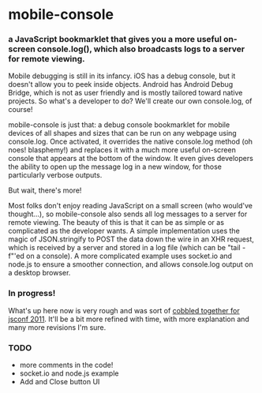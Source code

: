 mobile-console
=========

### a JavaScript bookmarklet that gives you a more useful on-screen console.log(), which also broadcasts logs to a server for remote viewing.

Mobile debugging is still in its infancy. iOS has a debug console, but it doesn't allow you to peek inside objects. Android has Android Debug Bridge, which is not as user friendly and is mostly tailored toward native projects. So what's a developer to do? We'll create our own console.log, of course!

mobile-console is just that: a debug console bookmarklet for mobile devices of all shapes and sizes that can be run on any webpage using console.log. Once activated, it overrides the native console.log method (oh noes! blasphemy!) and replaces it with a much more useful on-screen console that appears at the bottom of the window. It even gives developers the ability to open up the message log in a new window, for those particularly verbose outputs.

But wait, there's more!

Most folks don't enjoy reading JavaScript on a small screen (who would've thought...), so mobile-console also sends all log messages to a server for remote viewing. The beauty of this is that it can be as simple or as complicated as the developer wants. A simple implementation uses the magic of JSON.stringify to POST the data down the wire in an XHR request, which is received by a server and stored in a log file (which can be "tail -f"'ed on a console). A more complicated example uses socket.io and node.js to ensure a smoother connection, and allows console.log output on a desktop browser.


### In progress!

What's up here now is very rough and was sort of [cobbled together for jsconf 2011](http://2011.jsconf.us/#/proposal/eedf3aa8dabe4621ac6c1cf7f1ffd765).  It'll be a bit more refined with time, with more explanation and many more revisions I'm sure.

### TODO
*   more comments in the code!
*   socket.io and node.js example
*   Add and Close button UI